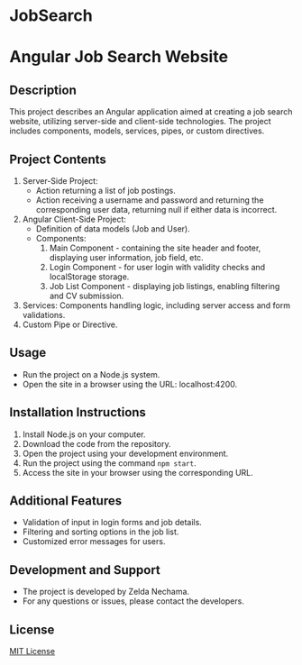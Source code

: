# JobSearch

# Angular Job Search Website

## Description
This project describes an Angular application aimed at creating a job search website, utilizing server-side and client-side technologies. The project includes components, models, services, pipes, or custom directives.

## Project Contents
1. Server-Side Project:
   - Action returning a list of job postings.
   - Action receiving a username and password and returning the corresponding user data, returning null if either data is incorrect.
2. Angular Client-Side Project:
   - Definition of data models (Job and User).
   - Components:
     1. Main Component - containing the site header and footer, displaying user information, job field, etc.
     2. Login Component - for user login with validity checks and localStorage storage.
     3. Job List Component - displaying job listings, enabling filtering and CV submission.
3. Services: Components handling logic, including server access and form validations.
4. Custom Pipe or Directive.

## Usage
- Run the project on a Node.js system.
- Open the site in a browser using the URL: localhost:4200.

## Installation Instructions
1. Install Node.js on your computer.
2. Download the code from the repository.
3. Open the project using your development environment.
4. Run the project using the command `npm start`.
5. Access the site in your browser using the corresponding URL.

## Additional Features
- Validation of input in login forms and job details.
- Filtering and sorting options in the job list.
- Customized error messages for users.

## Development and Support
- The project is developed by Zelda Nechama.
- For any questions or issues, please contact the developers.

## License
[MIT License](link-to-license)
